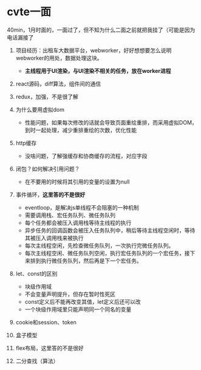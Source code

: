 # cvte一面

40min，1月时面的，一面过了，但不知为什么二面之前就把我挂了（可能是因为电话漏接了

1. 项目经历：出租车大数据平台，webworker，好好想想要怎么说明webworker的用处，数据处理这块。
   - **主线程用于UI渲染，与UI渲染不相关的任务，放在worker进程**
2. react源码，diff算法，组件间的通信
3. redux，加强，不是很了解
4. 为什么要用虚拟dom
   - 性能问题，如果每次修改的话就会导致页面重绘重排，而采用虚拟DOM，到时一起处理，减少重排重绘的次数，优化性能
5. http缓存
   - 没啥问题，了解强缓存和协商缓存的流程，对应字段
6. 闭包？如何解决引用问题？
   - 在不要用的时候将其引用的变量的设置为null
7. 事件循环，**这里答的不是很好**
   - eventloop，是解决js单线程不会阻塞的一种机制
   - 需要调用栈、宏任务队列、微任务队列
   - 每个任务都会被压入调用栈等待主线程的执行
   - 异步任务的回调函数会被压入任务队列中，稍后等待主线程空闲时，等待其被压入调用栈来被执行
   - 每次主线程空闲，先检查微任务队列，一次执行完微任务队列。
   - 每次主线程空闲、微任务队列空闲，执行宏任务队列的一个宏任务，接下来排到执行微任务队列，然后再是下一个宏任务。
8. let、const的区别
   - 块级作用域
   - 不会变量声明提升，但存在暂时性死区
   - const定义后不能再改变其值，let定义后还可以改
   - 一个块级作用域里只能声明同一个同名的变量

9. cookie和session、token
10. 盒子模型
11. flex布局，这里答的不是很好
12. 二分查找（算法）

